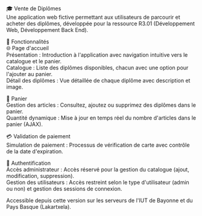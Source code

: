 🎓 Vente de Diplômes  
Une application web fictive permettant aux utilisateurs de parcourir et acheter des diplômes, développée pour la ressource R3.01 (Développement Web, Développement Back End).  

📜 Fonctionnalités  
🌐 Page d'accueil  
Présentation : Introduction à l'application avec navigation intuitive vers le catalogue et le panier.  
Catalogue : Liste des diplômes disponibles, chacun avec une option pour l'ajouter au panier.  
Détail des diplômes : Vue détaillée de chaque diplôme avec description et image.  

🛒 Panier  
Gestion des articles : Consultez, ajoutez ou supprimez des diplômes dans le panier.  
Quantité dynamique : Mise à jour en temps réel du nombre d'articles dans le panier (AJAX).  

💳 Validation de paiement  
Simulation de paiement : Processus de vérification de carte avec contrôle de la date d'expiration.  

🔐 Authentification  
Accès administrateur : Accès réservé pour la gestion du catalogue (ajout, modification, suppression).  
Gestion des utilisateurs : Accès restreint selon le type d'utilisateur (admin ou non) et gestion des sessions de connexion.  

Accessible depuis cette version sur les serveurs de l'IUT de Bayonne et du Pays Basque (Lakartxela).
